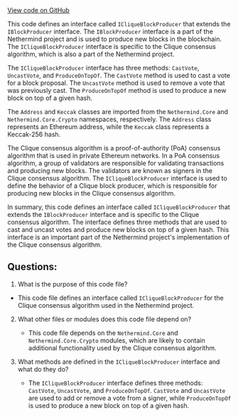 [View code on GitHub](https://github.com/nethermindeth/nethermind/Nethermind.Consensus.Clique/ICliqueBlockProducer.cs)

This code defines an interface called `ICliqueBlockProducer` that extends the `IBlockProducer` interface. The `IBlockProducer` interface is a part of the Nethermind project and is used to produce new blocks in the blockchain. The `ICliqueBlockProducer` interface is specific to the Clique consensus algorithm, which is also a part of the Nethermind project.

The `ICliqueBlockProducer` interface has three methods: `CastVote`, `UncastVote`, and `ProduceOnTopOf`. The `CastVote` method is used to cast a vote for a block proposal. The `UncastVote` method is used to remove a vote that was previously cast. The `ProduceOnTopOf` method is used to produce a new block on top of a given hash.

The `Address` and `Keccak` classes are imported from the `Nethermind.Core` and `Nethermind.Core.Crypto` namespaces, respectively. The `Address` class represents an Ethereum address, while the `Keccak` class represents a Keccak-256 hash.

The Clique consensus algorithm is a proof-of-authority (PoA) consensus algorithm that is used in private Ethereum networks. In a PoA consensus algorithm, a group of validators are responsible for validating transactions and producing new blocks. The validators are known as signers in the Clique consensus algorithm. The `ICliqueBlockProducer` interface is used to define the behavior of a Clique block producer, which is responsible for producing new blocks in the Clique consensus algorithm.

In summary, this code defines an interface called `ICliqueBlockProducer` that extends the `IBlockProducer` interface and is specific to the Clique consensus algorithm. The interface defines three methods that are used to cast and uncast votes and produce new blocks on top of a given hash. This interface is an important part of the Nethermind project's implementation of the Clique consensus algorithm.
## Questions: 
 1. What is the purpose of this code file?
   - This code file defines an interface called `ICliqueBlockProducer` for the Clique consensus algorithm used in the Nethermind project.

2. What other files or modules does this code file depend on?
   - This code file depends on the `Nethermind.Core` and `Nethermind.Core.Crypto` modules, which are likely to contain additional functionality used by the Clique consensus algorithm.

3. What methods are defined in the `ICliqueBlockProducer` interface and what do they do?
   - The `ICliqueBlockProducer` interface defines three methods: `CastVote`, `UncastVote`, and `ProduceOnTopOf`. `CastVote` and `UncastVote` are used to add or remove a vote from a signer, while `ProduceOnTopOf` is used to produce a new block on top of a given hash.